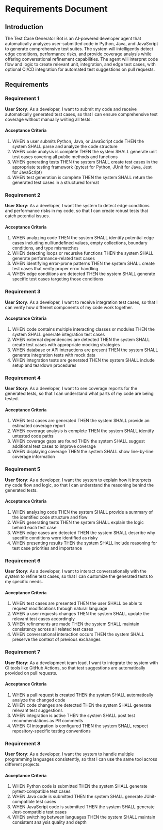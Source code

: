 # Requirements Document

## Introduction

The Test Case Generator Bot is an AI-powered developer agent that automatically analyzes user-submitted code in Python, Java, and JavaScript to generate comprehensive test suites. The system will intelligently detect edge conditions, performance risks, and provide coverage analysis while offering conversational refinement capabilities. The agent will interpret code flow and logic to create relevant unit, integration, and edge test cases, with optional CI/CD integration for automated test suggestions on pull requests.

## Requirements

### Requirement 1

**User Story:** As a developer, I want to submit my code and receive automatically generated test cases, so that I can ensure comprehensive test coverage without manually writing all tests.

#### Acceptance Criteria

1. WHEN a user submits Python, Java, or JavaScript code THEN the system SHALL parse and analyze the code structure
2. WHEN code analysis is complete THEN the system SHALL generate unit test cases covering all public methods and functions
3. WHEN generating tests THEN the system SHALL create test cases in the appropriate testing framework (pytest for Python, JUnit for Java, Jest for JavaScript)
4. WHEN test generation is complete THEN the system SHALL return the generated test cases in a structured format

### Requirement 2

**User Story:** As a developer, I want the system to detect edge conditions and performance risks in my code, so that I can create robust tests that catch potential issues.

#### Acceptance Criteria

1. WHEN analyzing code THEN the system SHALL identify potential edge cases including null/undefined values, empty collections, boundary conditions, and type mismatches
2. WHEN detecting loops or recursive functions THEN the system SHALL generate performance-related test cases
3. WHEN identifying error-prone patterns THEN the system SHALL create test cases that verify proper error handling
4. WHEN edge conditions are detected THEN the system SHALL generate specific test cases targeting those conditions

### Requirement 3

**User Story:** As a developer, I want to receive integration test cases, so that I can verify how different components of my code work together.

#### Acceptance Criteria

1. WHEN code contains multiple interacting classes or modules THEN the system SHALL generate integration test cases
2. WHEN external dependencies are detected THEN the system SHALL create test cases with appropriate mocking strategies
3. WHEN database or API interactions are present THEN the system SHALL generate integration tests with mock data
4. WHEN integration tests are generated THEN the system SHALL include setup and teardown procedures

### Requirement 4

**User Story:** As a developer, I want to see coverage reports for the generated tests, so that I can understand what parts of my code are being tested.

#### Acceptance Criteria

1. WHEN test cases are generated THEN the system SHALL provide an estimated coverage report
2. WHEN coverage analysis is complete THEN the system SHALL identify untested code paths
3. WHEN coverage gaps are found THEN the system SHALL suggest additional test cases to improve coverage
4. WHEN displaying coverage THEN the system SHALL show line-by-line coverage information

### Requirement 5

**User Story:** As a developer, I want the system to explain how it interprets my code flow and logic, so that I can understand the reasoning behind the generated tests.

#### Acceptance Criteria

1. WHEN analyzing code THEN the system SHALL provide a summary of the identified code structure and flow
2. WHEN generating tests THEN the system SHALL explain the logic behind each test case
3. WHEN edge cases are detected THEN the system SHALL describe why specific conditions were identified as risky
4. WHEN presenting results THEN the system SHALL include reasoning for test case priorities and importance

### Requirement 6

**User Story:** As a developer, I want to interact conversationally with the system to refine test cases, so that I can customize the generated tests to my specific needs.

#### Acceptance Criteria

1. WHEN test cases are presented THEN the user SHALL be able to request modifications through natural language
2. WHEN a user requests changes THEN the system SHALL update the relevant test cases accordingly
3. WHEN refinements are made THEN the system SHALL maintain consistency across all related test cases
4. WHEN conversational interaction occurs THEN the system SHALL preserve the context of previous exchanges

### Requirement 7

**User Story:** As a development team lead, I want to integrate the system with CI tools like GitHub Actions, so that test suggestions are automatically provided on pull requests.

#### Acceptance Criteria

1. WHEN a pull request is created THEN the system SHALL automatically analyze the changed code
2. WHEN code changes are detected THEN the system SHALL generate relevant test suggestions
3. WHEN integration is active THEN the system SHALL post test recommendations as PR comments
4. WHEN CI integration is configured THEN the system SHALL respect repository-specific testing conventions

### Requirement 8

**User Story:** As a developer, I want the system to handle multiple programming languages consistently, so that I can use the same tool across different projects.

#### Acceptance Criteria

1. WHEN Python code is submitted THEN the system SHALL generate pytest-compatible test cases
2. WHEN Java code is submitted THEN the system SHALL generate JUnit-compatible test cases
3. WHEN JavaScript code is submitted THEN the system SHALL generate Jest-compatible test cases
4. WHEN switching between languages THEN the system SHALL maintain consistent analysis quality and depth
